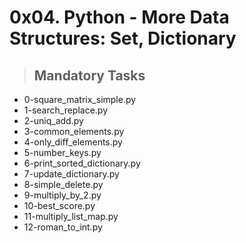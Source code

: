 # 0x04. Python - More Data Structures: Set, Dictionary

> ## Mandatory Tasks
+ 0-square_matrix_simple.py
+ 1-search_replace.py
+ 2-uniq_add.py
+ 3-common_elements.py
+ 4-only_diff_elements.py
+ 5-number_keys.py
+ 6-print_sorted_dictionary.py
+ 7-update_dictionary.py
+ 8-simple_delete.py
+ 9-multiply_by_2.py
+ 10-best_score.py
+ 11-multiply_list_map.py
+ 12-roman_to_int.py
